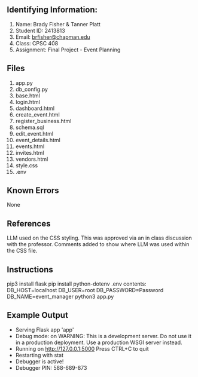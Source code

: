 ## Identifying Information: 
1. Name: Brady Fisher & Tanner Platt
2. Student ID: 2413813
3. Email: brfisher@chapman.edu  
4. Class: CPSC 408
5. Assignment: Final Project - Event Planning

## Files 
1. app.py
2. db_config.py
3. base.html
4. login.html
5. dashboard.html
6. create_event.html
7. register_business.html
8. schema.sql
9. edit_event.html
10. event_details.html
11. events.html
12. invites.html
13. vendors.html
14. style.css
15. .env

## Known Errors 
None

## References
LLM used on the CSS styling.
    This was approved via an in class discussion with the professor. 
    Comments added to show where LLM was used within the CSS file.

## Instructions
pip3 install flask
pip install python-dotenv
    .env contents:
        DB_HOST=localhost
        DB_USER=root
        DB_PASSWORD=Password
        DB_NAME=event_manager
python3 app.py

## Example Output
 * Serving Flask app 'app'
 * Debug mode: on
WARNING: This is a development server. Do not use it in a production deployment. Use a production WSGI server instead.
 * Running on http://127.0.0.1:5000
Press CTRL+C to quit
 * Restarting with stat
 * Debugger is active!
 * Debugger PIN: 588-689-873